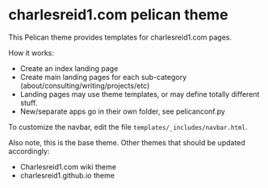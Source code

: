 # charlesreid1.com pelican theme

This Pelican theme provides templates for charlesreid1.com pages.

How it works:

* Create an index landing page
* Create main landing pages for each sub-category (about/consulting/writing/projects/etc)
* Landing pages may use theme templates, or may define totally different stuff.
* New/separate apps go in their own folder, see pelicanconf.py

To customize the navbar, edit the file `templates/_includes/navbar.html`.

Also note, this is the base theme. Other themes that should be updated accordingly:

* Charlesreid1.com wiki theme
* charlesreid1.github.io theme


